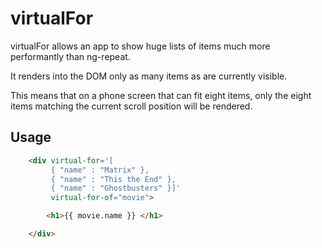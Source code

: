 # virtualFor

virtualFor allows an app to show huge lists of items much more performantly than ng-repeat.

It renders into the DOM only as many items as are currently visible.

This means that on a phone screen that can fit eight items, only the eight items matching the current scroll position will be rendered.

## Usage

```html
    <div virtual-for='[
         { "name" : "Matrix" },
         { "name" : "This the End" },
         { "name" : "Ghostbusters" }]'
         virtual-for-of="movie">

        <h1>{{ movie.name }} </h1>

    </div>
```
